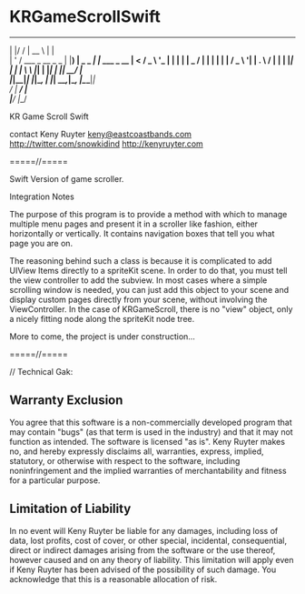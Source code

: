 # KRGameScrollSwift


_  __                  _____             _            
| |/ /                 |  __ \           | |           
| ' / ___ _ __  _   _  | |__) |   _ _   _| |_ ___ _ __ 
|  < / _ \ '_ \| | | | |  _  / | | | | | | __/ _ \ '__|
| . \  __/ | | | |_| | | | \ \ |_| | |_| | ||  __/ |   
|_|\_\___|_| |_|\__, | |_|  \_\__,_|\__, |\__\___|_|   
                 __/ |               __/ |             
                |___/               |___/              



KR Game Scroll Swift

contact
Keny Ruyter keny@eastcoastbands.com
http://twitter.com/snowkidind
http://kenyruyter.com

=====//=====

Swift Version of game scroller.

Integration Notes

The purpose of this program is to provide a method with which to manage 
multiple menu pages and present it in a scroller like fashion, either 
horizontally or vertically. It contains navigation boxes that tell you what 
page you are on. 

The reasoning behind such a class is because it is complicated to add
UIView Items directly to a spriteKit scene. In order to do that, you must
tell the view controller to add the subview. In most cases where a simple
scrolling window is needed, you can just add this object to your scene
and display custom pages directly from your scene, without involving
the ViewController. In the case of KRGameScroll, there is no "view"
object, only a nicely fitting node along the spriteKit node tree.


More to come, the project is under construction...

=====//=====

// Technical Gak:

Warranty Exclusion
------------------
You agree that this software is a
non-commercially developed program that may contain "bugs" (as that
term is used in the industry) and that it may not function as intended.
The software is licensed "as is". Keny Ruyter makes no, and hereby expressly
disclaims all, warranties, express, implied, statutory, or otherwise
with respect to the software, including noninfringement and the implied
warranties of merchantability and fitness for a particular purpose.

Limitation of Liability
-----------------------
In no event will Keny Ruyter be liable for any damages, including loss of data,
lost profits, cost of cover, or other special, incidental,
consequential, direct or indirect damages arising from the software or
the use thereof, however caused and on any theory of liability. This
limitation will apply even if Keny Ruyter has been advised of the possibility
of such damage. You acknowledge that this is a reasonable allocation of
risk.




